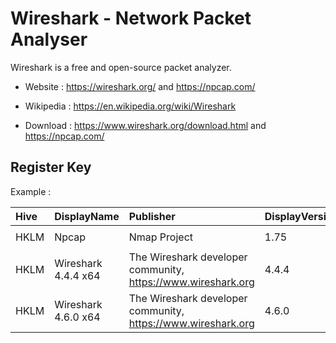 # Wireshark - Network Packet Analyser

Wireshark is a free and open-source packet analyzer.

* Website : https://wireshark.org/ and https://npcap.com/
* Wikipedia : https://en.wikipedia.org/wiki/Wireshark

* Download : https://www.wireshark.org/download.html and https://npcap.com/


## Register Key

Example :

 | Hive | DisplayName | Publisher | DisplayVersion | KeyProduct | UninstallExe |
 |:---- |:----------- |:--------- |:-------------- |:---------- |:------------ |
 | HKLM | Npcap | Nmap Project | 1.75 | `NpcapInst` | `"C:\Program Files\Npcap\uninstall.exe"` |
 | HKLM | Wireshark 4.4.4 x64 | The Wireshark developer community, https://www.wireshark.org | 4.4.4 | `Wireshark` | `"C:\Program Files\Wireshark\uninstall-wireshark.exe"` |
 | HKLM | Wireshark 4.6.0 x64 | The Wireshark developer community, https://www.wireshark.org | 4.6.0 | `Wireshark` | `"C:\Program Files\Wireshark\uninstall-wireshark.exe"` |
